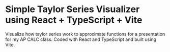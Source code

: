 # Simple Taylor Series Visualizer using React + TypeScript + Vite

Visualize how taylor series work to approximate functions for a presentation for my AP CALC class. Coded with React and TypeScript and built using Vite. 
